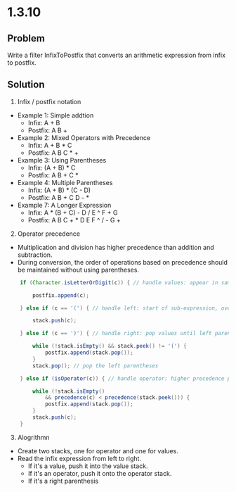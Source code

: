 # 1.3.10

## Problem

Write a filter InfixToPostfix that converts an arithmetic expression from infix to postfix.

## Solution

1. Infix / postfix notation

- Example 1: Simple addtion
  - Infix: A + B
  - Postfix: A B +
- Example 2: Mixed Operators with Precedence
  - Infix: A + B \* C
  - Postfix: A B C \* +
- Example 3: Using Parentheses
  - Infix: (A + B) \* C
  - Postfix: A B + C \*
- Example 4: Multiple Parentheses
  - Infix: (A + B) \* (C - D)
  - Postfix: A B + C D - \*
- Example 7: A Longer Expression
  - Infix: A \* (B + C) - D / E ^ F + G
  - Postfix: A B C + \* D E F ^ / - G +

2. Operator precedence

- Multiplication and division has higher precedence than addition and subtraction.
- During conversion, the order of operations based on precedence should be maintained without using parentheses.

```java
    if (Character.isLetterOrDigit(c)) { // handle values: appear in same order in infix / postfix

        postfix.append(c);

    } else if (c == '(') { // handle left: start of sub-expression, override precedence

        stack.push(c);

    } else if (c == ')') { // handle right: pop values until left parentheses is met

        while (!stack.isEmpty() && stack.peek() != '(') {
            postfix.append(stack.pop());
        }
        stack.pop(); // pop the left parentheses

    } else if (isOperator(c)) { // handle operator: higher precedence push before lower precedence

        while (!stack.isEmpty()
            && precedence(c) < precedence(stack.peek())) {
            postfix.append(stack.pop());
        }
        stack.push(c);
    }
```

3. Alogrithmn

- Create two stacks, one for operator and one for values.
- Read the infix expression from left to right.
  - If it's a value, push it into the value stack.
  - If it's an operator, push it onto the operator stack.
  - If it's a right parenthesis
